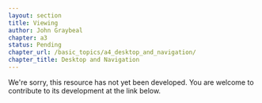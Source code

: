 ```yaml
---
layout: section
title: Viewing
author: John Graybeal
chapter: a3
status: Pending
chapter_url: /basic_topics/a4_desktop_and_navigation/
chapter_title: Desktop and Navigation
---
```

We're sorry, this resource has not yet been developed. You are welcome to contribute to its development at the link below.
